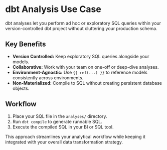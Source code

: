 # dbt Analysis Use Case

dbt analyses let you perform ad hoc or exploratory SQL queries within your version-controlled dbt project without cluttering your production schema.

## Key Benefits

- **Version Controlled:** Keep exploratory SQL queries alongside your models.
- **Collaborative:** Work with your team on one-off or deep-dive analyses.
- **Environment-Agnostic:** Use `{{ ref(...) }}` to reference models consistently across environments.
- **Non-Materialized:** Compile to SQL without creating persistent database objects.

## Workflow

1. Place your SQL file in the `analyses/` directory.
2. Run `dbt compile` to generate runnable SQL.
3. Execute the compiled SQL in your BI or SQL tool.

This approach streamlines your analytical workflow while keeping it integrated with your overall data transformation strategy.
